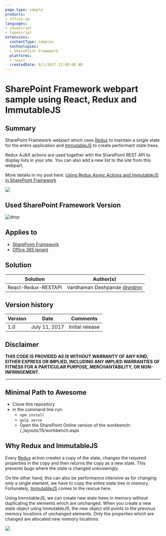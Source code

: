 ```yaml
---
page_type: sample
products:
- office-sp
languages:
- javascript
- typescript
extensions:
  contentType: samples
  technologies:
  - SharePoint Framework
  platforms:
  - react
  createdDate: 8/1/2017 12:00:00 AM
---
```

# SharePoint Framework webpart sample using React, Redux and ImmutableJS

## Summary
SharePoint Framework webpart which uses [Redux](http://redux.js.org/) to maintain a single state for the entire application and [ImmutableJS](https://facebook.github.io/immutable-js/) to create performant state trees.

Redux AJAX actions are used together with the SharePoint REST API to display lists in your site. You can also add a new list to the site from this webpart.

More details in my post here: [Using Redux Async Actions and ImmutableJS in SharePoint Framework](http://www.vrdmn.com/2017/07/using-redux-async-actions-and.html)

![](https://raw.githubusercontent.com/vman/sp-dev-fx-webparts/master/samples/react-redux-async-immutablejs/assets/react-redux-immutable.gif)

## Used SharePoint Framework Version 
![drop](https://img.shields.io/badge/version-GA-green.svg)

## Applies to

* [SharePoint Framework](https://docs.microsoft.com/sharepoint/dev/spfx/sharepoint-framework-overview)
* [Office 365 tenant](https://docs.microsoft.com/sharepoint/dev/spfx/set-up-your-development-environment)

## Solution

Solution|Author(s)
--------|---------
React-Redux-RESTAPI | Vardhaman Deshpande [@vrdmn](https://twitter.com/vrdmn)

## Version history

Version|Date|Comments
-------|----|--------
1.0|July 11, 2017|Initial release

## Disclaimer
**THIS CODE IS PROVIDED *AS IS* WITHOUT WARRANTY OF ANY KIND, EITHER EXPRESS OR IMPLIED, INCLUDING ANY IMPLIED WARRANTIES OF FITNESS FOR A PARTICULAR PURPOSE, MERCHANTABILITY, OR NON-INFRINGEMENT.**

---

## Minimal Path to Awesome

- Clone this repository
- in the command line run:
  - `npm install`
  - `gulp serve`
  - Open the SharePoint Online version of the workbench: /_layouts/15/workbench.aspx

## Why Redux and ImmutableJS
Every [Redux](http://redux.js.org/) action creates a copy of the state, changes the required properties in the copy and then returns the copy as a new state. This prevents bugs where the state is changed unknowingly. 

On the other hand, this can also be performance intensive as for changing only a single element, we have to copy the entire state tree in memory. Fortunately, [ImmutableJS](https://facebook.github.io/immutable-js/) comes to the rescue here.

Using ImmutableJS, we can create new state trees in memory without duplicating the elements which are unchanged. When you create a new state object using ImmutableJS, the new object still points to the previous memory locations of unchanged elements. Only the properties which are changed are allocated new memory locations.

<img src="https://telemetry.sharepointpnp.com/sp-dev-fx-webparts/samples/react-redux-async-immutablejs" />
